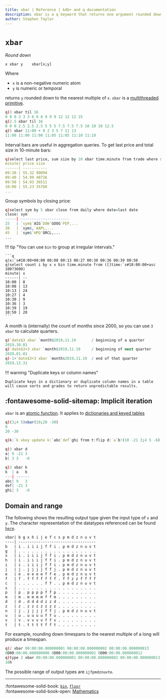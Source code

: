 ```yaml
---
title: xbar | Reference | kdb+ and q documentation
description: xbar is a q keyword that returns one argument rounded down to the nearest multiple of the other.
author: Stephen Taylor
---
```

# `xbar`



_Round down_

```syntax
x xbar y    xbar[x;y]
```

Where

-   `x` is a non-negative numeric atom
-   `y` is numeric or temporal

returns `y` rounded down to the nearest multiple of `x`. `xbar` is a [multithreaded primitive](../kb/mt-primitives.md).

```q
q)3 xbar til 16
0 0 0 3 3 3 6 6 6 9 9 9 12 12 12 15
q)2.5 xbar til 16
0 0 0 2.5 2.5 2.5 5 5 5 7.5 7.5 7.5 10 10 10 12.5
q)5 xbar 11:00 + 0 2 3 5 7 11 13
11:00 11:00 11:00 11:05 11:05 11:10 11:10
```

Interval bars are useful in aggregation queries. To get last price and total size in 10-minute bars:

```q
q)select last price, sum size by 10 xbar time.minute from trade where sym=`IBM
minute| price size
------| -----------
09:30 | 55.32 90094
09:40 | 54.99 48726
09:50 | 54.93 36511
10:00 | 55.23 35768
...
```

Group symbols by closing price:

```q
q)select sym by 5 xbar close from daily where date=last date
close| sym
-----| ----------------------
25   | `sym$`AIG`DOW`GOOG`PEP,...
30   | `sym$,`AAPL,...
45   | `sym$`HPQ`ORCL,...
...
```

!!! tip "You can use `bin` to group at irregular intervals."

    ```q
    q)x:`s#10:00+00:00 00:08 00:13 00:27 00:30 00:36 00:39 00:50
    q)select count i by x x bin time.minute from ([]time:`s#10:00:00+asc 100?3600)
    minute| x
    ------| --
    10:00 | 8
    10:08 | 13
    10:13 | 24
    10:27 | 4
    10:30 | 9
    10:36 | 3
    10:39 | 19
    10:50 | 20
    ```

A month is (internally) the count of months since 2000, so you can use `3 xbar` to calculate quarters.

```q
q)`date$3 xbar `month$2019.11.19       / beginning of a quarter
2019.10.01
q)`date$3+3 xbar `month$2019.11.19     / beginning of next quarter
2020.01.01
q)-1+`date$3+3 xbar `month$2019.11.19  / end of that quarter
2019.12.31
```


!!! warning "Duplicate keys or column names"

    Duplicate keys in a dictionary or duplicate column names in a table will cause sorts and grades to return unpredictable results.


## :fontawesome-solid-sitemap: Implicit iteration

`xbar` is an [atomic function](../basics/atomic.md).
It applies to [dictionaries and keyed tables](../basics/math.md#dictionaries-and-tables)

```q
q)(3;4 5)xbar(10;20 -30)
9
20 -30

q)k:`k xkey update k:`abc`def`ghi from t:flip d:`a`b!(10 -21 3;4 5 -6)

q)3 xbar d
a| 9 -21 3
b| 3 3   -6

q)3 xbar k
k  | a   b
---| ------
abc| 9   3
def| -21 3
ghi| 3   -6
```


## Domain and range

The following shows the resulting output type given the input type of `x` and `y`. 
The character representation of the datatypes referenced can be found [`here`](../basics/datatypes.md).

```txt
xbar| b g x h i j e f c s p m d z n u v t
----| -----------------------------------
b   | i . i i i j f f i . p m d z n u v t
g   | . . . . . . . . . . . . . . . . . .
x   | i . i i i j f f i . p m d z n u v t
h   | i . i i i j f f i . p m d z n u v t
i   | i . i i i j f f i . p m d z n u v t
j   | j . j j j j f f j . p m d z n u v t
e   | e . e e e e f f e . p m d z n u v t
f   | f . f f f f f f f . f f z z f f f f
c   | . . . . . . f f . . p m d z n u v t
s   | . . . . . . . . . . . . . . . . . .
p   | p . p p p p f f p . . . . . . . . .
m   | m . m m m m f f m . . . . . . . . .
d   | d . d d d d z z d . . . . . . . . .
z   | z . z z z z z z z . . . . . . . . .
n   | j . j j j j f f j . p m d z n u v t
u   | u . u u u u f f u . . . . . . . . .
v   | v . v v v v f f v . . . . . . . . .
t   | t . t t t t f f t . . . . . . . . .
```

For example, rounding down timespans to the nearest multiple of a long will produce a timespan.
```q
q)2 xbar 00:00:00.000000001 00:00:00.000000002 00:00:00.000000013
0D00:00:00.000000000 0D00:00:00.000000002 0D00:00:00.000000012
q)type 2 xbar 00:00:00.000000001 00:00:00.000000002 00:00:00.000000013
16h
```

The possible range of output types are `ijfpmdznuvte`.

----
:fontawesome-solid-book:
[`bin`](bin.md), [`floor`](floor.md)
<br>
:fontawesome-solid-book-open:
[Mathematics](../basics/math.md)

